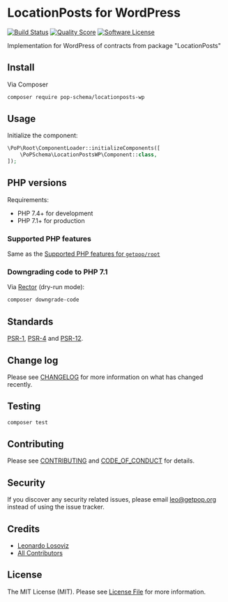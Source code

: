 # LocationPosts for WordPress

[![Build Status][ico-travis]][link-travis]
[![Quality Score][ico-code-quality]][link-code-quality]
[![Software License][ico-license]](LICENSE.md)

<!--
[![Latest Version on Packagist][ico-version]][link-packagist]
[![Coverage Status][ico-scrutinizer]][link-scrutinizer]
[![Total Downloads][ico-downloads]][link-downloads]
-->

Implementation for WordPress of contracts from package "LocationPosts"

## Install

Via Composer

``` bash
composer require pop-schema/locationposts-wp
```

## Usage

Initialize the component:

``` php
\PoP\Root\ComponentLoader::initializeComponents([
    \PoPSchema\LocationPostsWP\Component::class,
]);
```

## PHP versions

Requirements:

- PHP 7.4+ for development
- PHP 7.1+ for production

### Supported PHP features

Same as the [Supported PHP features for `getpop/root`](https://github.com/getpop/root/#supported-php-features)

### Downgrading code to PHP 7.1

Via [Rector](https://github.com/rectorphp/rector) (dry-run mode):

```bash
composer downgrade-code
```

## Standards

[PSR-1](https://www.php-fig.org/psr/psr-1), [PSR-4](https://www.php-fig.org/psr/psr-4) and [PSR-12](https://www.php-fig.org/psr/psr-12).

## Change log

Please see [CHANGELOG](CHANGELOG.md) for more information on what has changed recently.

## Testing

``` bash
composer test
```

## Contributing

Please see [CONTRIBUTING](CONTRIBUTING.md) and [CODE_OF_CONDUCT](CODE_OF_CONDUCT.md) for details.

## Security

If you discover any security related issues, please email leo@getpop.org instead of using the issue tracker.

## Credits

- [Leonardo Losoviz][link-author]
- [All Contributors][link-contributors]

## License

The MIT License (MIT). Please see [License File](LICENSE.md) for more information.

[ico-version]: https://img.shields.io/packagist/v/pop-schema/locationposts-wp.svg?style=flat-square
[ico-license]: https://img.shields.io/badge/license-MIT-brightgreen.svg?style=flat-square
[ico-travis]: https://img.shields.io/travis/pop-schema/locationposts-wp/master.svg?style=flat-square
[ico-scrutinizer]: https://img.shields.io/scrutinizer/coverage/g/pop-schema/locationposts-wp.svg?style=flat-square
[ico-code-quality]: https://img.shields.io/scrutinizer/g/pop-schema/locationposts-wp.svg?style=flat-square
[ico-downloads]: https://img.shields.io/packagist/dt/pop-schema/locationposts-wp.svg?style=flat-square

[link-packagist]: https://packagist.org/packages/pop-schema/locationposts-wp
[link-travis]: https://travis-ci.org/pop-schema/locationposts-wp
[link-scrutinizer]: https://scrutinizer-ci.com/g/pop-schema/locationposts-wp/code-structure
[link-code-quality]: https://scrutinizer-ci.com/g/pop-schema/locationposts-wp
[link-downloads]: https://packagist.org/packages/pop-schema/locationposts-wp
[link-author]: https://github.com/leoloso
[link-contributors]: ../../contributors
